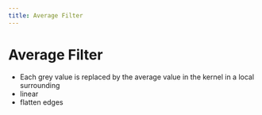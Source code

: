 ```yaml
---
title: Average Filter
---
```


# Average Filter
- Each grey value is replaced by the average value in the kernel in a local surrounding
- linear
- flatten edges














